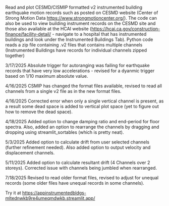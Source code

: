 Read and plot CESMD/CISMIP formatted v2 instrumented building earthquake motion records such as posted on CESMD website (Center of Strong Motion Data https://www.strongmotioncenter.org/). The code can also be used to view building instrument records on the CESMD site and those also available at the HCAI website (https://hcai.ca.gov/construction-finance/facility-detail/ - navigate to a hospital that has instrumented buildings and look under the Instrumented Buildings Tab). Python code reads a zip file containing .v2 files that contains multiple channels (Instrumented Buildings have records for individual channels zipped together)

3/17/2025 Absolute trigger for autoranging was failing for earthquake records that have very low accelerations - revised for a dyanmic trigger based on 1/10 maximum absolute value.

4/16/2025 CSMIP has changed the format files available, revised to read all channels from a single v2 file as in the new format files.

4/16/2025 Corrected error when only a single vertical channel is present, as a result some dead space is added to vertical plot space (yet to figure out how to remove the dead space).

4/18/2025 Added option to change damping ratio and end-period for floor spectra.  Also, added an option to rearrange the channels by dragging and dropping using streamlit_sortables (which is pretty neat).

5/3/2025 Added option to calculate drift from user selected channels (further refinement needed).  Also added option to output velocity and displacement channels.

5/11/2025 Added option to calculate resultant drift  (4 Channels over 2 storeys). Corrected issue with channels being jumbled when rearranged.

7/18/2025 Revised to read older format files, revised to adjust for unequal records (some older files have unequal records in some channels).

Try it at https://appinstrumentedbldgs-mltednwkb9re4umeqmdwkb.streamlit.app/

